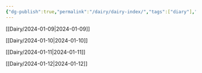 ```yaml
---
{"dg-publish":true,"permalink":"/dairy/dairy-index/","tags":["diary"],"created":"2024-01-12T11:09:43.304-05:00","updated":"2024-01-12T23:24:35.653-05:00"}
---
```



[[Dairy/2024-01-09\|2024-01-09]]

[[Dairy/2024-01-10\|2024-01-10]]

[[Dairy/2024-01-11\|2024-01-11]]

[[Dairy/2024-01-12\|2024-01-12]]
